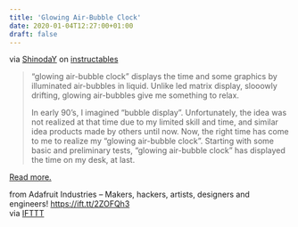 ```yaml
---
title: 'Glowing Air-Bubble Clock'
date: 2020-01-04T12:27:00+01:00
draft: false
---
```


via [ShinodaY](https://www.instructables.com/member/ShinodaY/) on [instructables](https://www.instructables.com/id/Glowing-Air-Bubble-Clock-Powerd-by-ESP8266/)

> “glowing air-bubble clock” displays the time and some graphics by illuminated air-bubbles in liquid. Unlike led matrix display, slooowly drifting, glowing air-bubbles give me something to relax.
> 
> In early 90’s, I imagined “bubble display”. Unfortunately, the idea was not realized at that time due to my limited skill and time, and similar idea products made by others until now. Now, the right time has come to me to realize my “glowing air-bubble clock”. Starting with some basic and preliminary tests, “glowing air-bubble clock” has displayed the time on my desk, at last.

[Read more.](https://www.instructables.com/member/ShinodaY/)

  
  
from Adafruit Industries – Makers, hackers, artists, designers and engineers! https://ift.tt/2ZOFQh3  
via [IFTTT](https://ifttt.com/?ref=da&site=blogger)